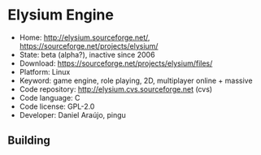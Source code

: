 # Elysium Engine

- Home: http://elysium.sourceforge.net/, https://sourceforge.net/projects/elysium/
- State: beta (alpha?), inactive since 2006
- Download: https://sourceforge.net/projects/elysium/files/
- Platform: Linux
- Keyword: game engine, role playing, 2D, multiplayer online + massive
- Code repository: http://elysium.cvs.sourceforge.net (cvs)
- Code language: C
- Code license: GPL-2.0
- Developer: Daniel Araújo, pingu

## Building

